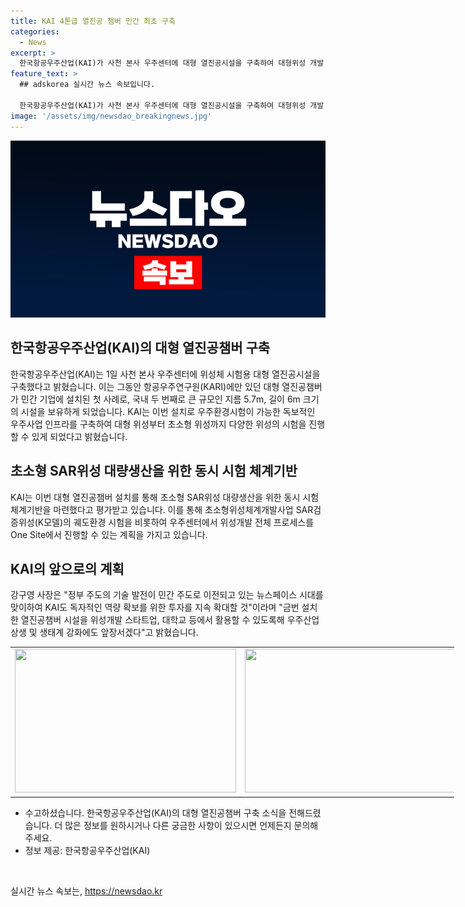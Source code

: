```yaml
---
title: KAI 4톤급 열진공 챔버 민간 최초 구축
categories:
  - News
excerpt: >
  한국항공우주산업(KAI)가 사천 본사 우주센터에 대형 열진공시설을 구축하여 대형위성 개발 및 초소형 위성 대량 생산체계 기반을 마련했다. 이는 국내 두 번째로 큰 규모의 시설로, 초소형부터 대형위성까지 우주환경시험이 가능하게 됐다. 또한, 동시에 초소형 SAR위성 대량생산을 위한 시험 체계기반을 구축하며, 이로써 우주센터는 위성개발 전체 프로세스를 한 곳에서 처리할 수 있는 환경을 갖추게 됐다. 이를 통해 KAI는 독자적인 역량 확보를 위한 투자를 지속 확대하고 우주산업 상생과 생태계 강화를 추구할 계획이다.
feature_text: >
  ## adskorea 실시간 뉴스 속보입니다.

  한국항공우주산업(KAI)가 사천 본사 우주센터에 대형 열진공시설을 구축하여 대형위성 개발 및 초소형 위성 대량 생산체계 기반을 마련했다. 이는 국내 두 번째로 큰 규모의 시설로, 초소형부터 대형위성까지 우주환경시험이 가능하게 됐다. 또한, 동시에 초소형 SAR위성 대량생산을 위한 시험 체계기반을 구축하며, 이로써 우주센터는 위성개발 전체 프로세스를 한 곳에서 처리할 수 있는 환경을 갖추게 됐다. 이를 통해 KAI는 독자적인 역량 확보를 위한 투자를 지속 확대하고 우주산업 상생과 생태계 강화를 추구할 계획이다.
image: '/assets/img/newsdao_breakingnews.jpg'
---
```


<p><img src="/assets/img/newsdao_breakingnews.jpg" alt="adskorea 속보" /></p>

<h2 data-ke-size="size26">한국항공우주산업(KAI)의 대형 열진공챔버 구축</h2>

<p data-ke-size="size16">한국항공우주산업(KAI)는 1일 사천 본사 우주센터에 위성체 시험용 대형 열진공시설을 구축했다고 밝혔습니다. 이는 그동안 항공우주연구원(KARI)에만 있던 대형 열진공챔버가 민간 기업에 설치된 첫 사례로, 국내 두 번째로 큰 규모인 지름 5.7m, 길이 6m 크기의 시설을 보유하게 되었습니다. KAI는 이번 설치로 우주환경시험이 가능한 독보적인 우주사업 인프라를 구축하여 대형 위성부터 초소형 위성까지 다양한 위성의 시험을 진행할 수 있게 되었다고 밝혔습니다.</p>

<h2 data-ke-size="size26">초소형 SAR위성 대량생산을 위한 동시 시험 체계기반</h2>

<p data-ke-size="size16">KAI는 이번 대형 열진공챔버 설치를 통해 초소형 SAR위성 대량생산을 위한 동시 시험 체계기반을 마련했다고 평가받고 있습니다. 이를 통해 초소형위성체계개발사업 SAR검증위성(K모델)의 궤도환경 시험을 비롯하여 우주센터에서 위성개발 전체 프로세스를 One Site에서 진행할 수 있는 계획을 가지고 있습니다.</p>

<h2 data-ke-size="size26">KAI의 앞으로의 계획</h2>

<p data-ke-size="size16">강구영 사장은 "정부 주도의 기술 발전이 민간 주도로 이전되고 있는 뉴스페이스 시대를 맞이하여 KAI도 독자적인 역량 확보를 위한 투자를 지속 확대할 것"이라며 "금번 설치한 열진공챔버 시설을 위성개발 스타트업, 대학교 등에서 활용할 수 있도록해 우주산업 상생 및 생태계 강화에도 앞장서겠다"고 밝혔습니다.</p>

<table style="width: 709.6px;">
<tbody>
<tr>
<td style="width: 354.8px; text-align: center;"><img src="https://www.spacebiz.co.kr/news/photo/202205/152820_142160_314.png" alt="" width="354" height="230" /></td>
<td style="width: 354.8px; text-align: center;"><img src="https://www.spacebiz.co.kr/news/photo/202205/152820_142160_622.png" alt="" width="354" height="230" /></td>
</tr>
</tbody>
</table>

<ul>
<li>수고하셨습니다. 한국항공우주산업(KAI)의 대형 열진공챔버 구축 소식을 전해드렸습니다. 더 많은 정보를 원하시거나 다른 궁금한 사항이 있으시면 언제든지 문의해 주세요.</li>
<li>정보 제공: 한국항공우주산업(KAI)</li>
</ul>

<p>​</p>
실시간 뉴스 속보는, <a href="https://newsdao.kr" rel="dofollow">https://newsdao.kr</a>


